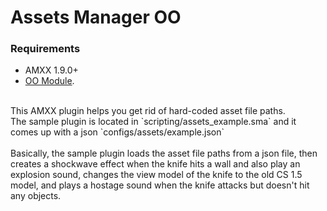 # Assets Manager OO
### Requirements
- AMXX 1.9.0+
- [OO Module](https://github.com/hollacs/oo_amxx/tree/no-std).
<br>
 This AMXX plugin helps you get rid of hard-coded asset file paths. <br>
 The sample plugin is located in `scripting/assets_example.sma` and it comes up with a json `configs/assets/example.json`<br>
 <br>
 Basically, the sample plugin loads the asset file paths from a json file, then creates a shockwave effect when the knife hits a wall and also play an explosion sound, changes the view model of the knife to the old CS 1.5 model, and plays a hostage sound when the knife attacks but doesn't hit any objects.
